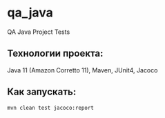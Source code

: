 # qa_java
QA Java Project Tests

## Технологии проекта:

Java 11 (Amazon Corretto 11), Maven, JUnit4, Jacoco

## Как запускать:

`mvn clean test jacoco:report`
